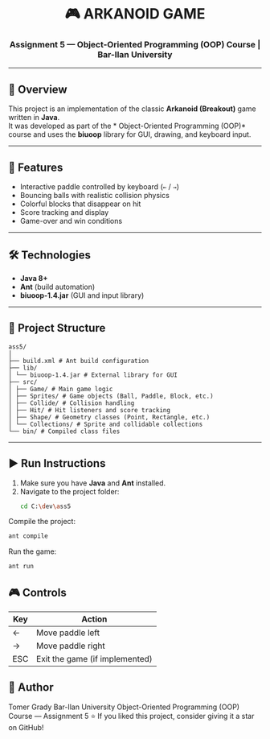 <h1 align="center">🎮 ARKANOID GAME</h1>
<h3 align="center">Assignment 5 — Object-Oriented Programming (OOP) Course | Bar-Ilan University</h3>

---

## 🧩 Overview
This project is an implementation of the classic **Arkanoid (Breakout)** game written in **Java**.  
It was developed as part of the * Object-Oriented Programming (OOP)* course and uses the **biuoop** library for GUI, drawing, and keyboard input.

---

## 🚀 Features
- Interactive paddle controlled by keyboard (`←` / `→`)
- Bouncing balls with realistic collision physics  
- Colorful blocks that disappear on hit  
- Score tracking and display  
- Game-over and win conditions  

---

## 🛠️ Technologies
- **Java 8+**
- **Ant** (build automation)
- **biuoop-1.4.jar** (GUI and input library)

---

## 📂 Project Structure
```
ass5/
│
├── build.xml # Ant build configuration
├── lib/
│ └── biuoop-1.4.jar # External library for GUI
├── src/
│ ├── Game/ # Main game logic
│ ├── Sprites/ # Game objects (Ball, Paddle, Block, etc.)
│ ├── Collide/ # Collision handling
│ ├── Hit/ # Hit listeners and score tracking
│ ├── Shape/ # Geometry classes (Point, Rectangle, etc.)
│ └── Collections/ # Sprite and collidable collections
└── bin/ # Compiled class files
```


---

## ▶️ Run Instructions
1. Make sure you have **Java** and **Ant** installed.  
2. Navigate to the project folder:
   ```bash
   cd C:\dev\ass5
Compile the project:
 ```bash
ant compile
 ```

Run the game:
 ```bash
ant run
 ```

## 🎮 Controls
 | Key | Action                         |
| --- | ------------------------------ |
| ←   | Move paddle left               |
| →   | Move paddle right              |
| ESC | Exit the game (if implemented) |


## 🧠 Author

Tomer Grady
Bar-Ilan University
 Object-Oriented Programming (OOP) Course — Assignment 5
⭐ If you liked this project, consider giving it a star on GitHub!
